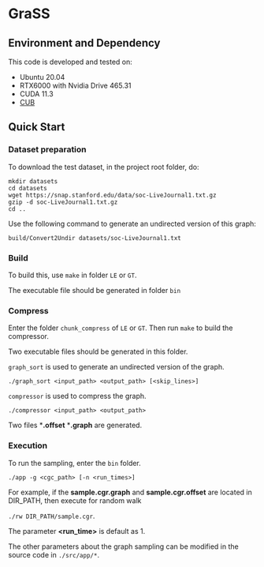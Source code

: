 # GraSS

## Environment and Dependency
This code is developed and tested on:
* Ubuntu 20.04
* RTX6000 with Nvidia Drive 465.31
* CUDA 11.3
* [CUB](https://nvlabs.github.io/cub/)

## Quick Start

### Dataset preparation

To download the test dataset, in the project root folder, do:

```
mkdir datasets
cd datasets
wget https://snap.stanford.edu/data/soc-LiveJournal1.txt.gz
gzip -d soc-LiveJournal1.txt.gz
cd ..
```

Use the following command to generate an undirected version of this graph:

```
build/Convert2Undir datasets/soc-LiveJournal1.txt
```


### Build
To build this, use ```make``` in folder `LE` or `GT`.

The executable file should be generated in folder `bin` 

### Compress
Enter the folder `chunk_compress` of `LE` or `GT`. Then run ```make``` to build the compressor.

Two executable files should be generated in this folder.

```graph_sort``` is used to generate an undirected version of the graph.

```./graph_sort <input_path> <output_path> [<skip_lines>]```

```compressor``` is used to compress the graph.

```./compressor <input_path> <output_path>```

Two files ***.offset** ***.graph** are generated.

### Execution
To run the sampling, enter the `bin` folder.

```./app -g <cgc_path> [-n <run_times>]```

For example, if the **sample.cgr.graph** and **sample.cgr.offset** are located in DIR_PATH, then execute for random walk

```./rw DIR_PATH/sample.cgr```.

The parameter **<run_time>** is default as 1.

The other parameters about the graph sampling can be modified in the source code in `./src/app/*`.
